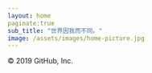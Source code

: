 ```yaml
---
layout: home
paginate:true
sub_title: "世界因我而不同。"
image: /assets/images/home-picture.jpg
---
```

© 2019 GitHub, Inc.